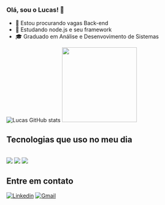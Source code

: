 ### Olá, sou o Lucas! 👋

- 🔭 Estou procurando vagas Back-end
- 🌱 Estudando node.js e seu framework
- 🎓 Graduado em Análise e Desenvovimento de Sistemas

![Lucas GitHub stats](https://github-readme-stats.vercel.app/api?username=Lucas-maciel03&show_icons=true&theme=tokyonight&include_all_commits=true&count_private=true")
<img height="195em" src="https://github-readme-stats.vercel.app/api/top-langs/?username=Lucas-maciel03&layout=donut&langs_count=6&theme=tokyonight"/>
## Tecnologias que uso no meu dia
<div style="display: inline_block"><br/>
  <img align="center alt="JavaScript" src="https://img.shields.io/badge/JavaScript-F7DF1E?style=for-the-badge&logo=javascript&logoColor=black">
  <img align="center alt="NodeJS" src="https://img.shields.io/badge/Node.js-43853D?style=for-the-badge&logo=node.js&logoColor=white">
  <img align="center alt="ExpressJS" src="https://img.shields.io/badge/Express.js-404D59?style=for-the-badge">
</div>

## Entre em contato
[![Linkedin](https://img.shields.io/badge/LinkedIn-0077B5?style=for-the-badge&logo=linkedin&logoColor=white
)](https://www.linkedin.com/in/lucas-farias-906656168/)
[![Gmail](https://img.shields.io/badge/Gmail-D14836?style=for-the-badge&logo=gmail&logoColor=white)](mailto:lucas.0305maciel@gmail.com)
